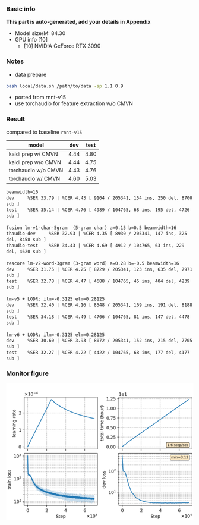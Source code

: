 ### Basic info

**This part is auto-generated, add your details in Appendix**

* Model size/M: 84.30
* GPU info \[10\]
  * \[10\] NVIDIA GeForce RTX 3090

### Notes

* data prepare

```bash
bash local/data.sh /path/to/data -sp 1.1 0.9
```

* ported from rnnt-v15
* use torchaudio for feature extraction w/o CMVN

### Result

compared to baseline `rnnt-v15`

| model               | dev  | test |
| ------------------- | ---- | ---- |
| kaldi prep w/ CMVN  | 4.44 | 4.80 |
| kaldi prep w/o CMVN | 4.44 | 4.75 |
| torchaudio w/o CMVN | 4.43 | 4.76 |
| torchaudio w/ CMVN  | 4.60 | 5.03 |

```
beamwidth=16
dev     %SER 33.79 | %CER 4.43 [ 9104 / 205341, 154 ins, 250 del, 8700 sub ]
test    %SER 35.14 | %CER 4.76 [ 4989 / 104765, 68 ins, 195 del, 4726 sub ]

fusion lm-v1-char-5gram  (5-gram char) a=0.15 b=0.5 beamwidth=16
thaudio-dev     %SER 32.93 | %CER 4.35 [ 8930 / 205341, 147 ins, 325 del, 8458 sub ]
thaudio-test    %SER 34.43 | %CER 4.69 [ 4912 / 104765, 63 ins, 229 del, 4620 sub ]

rescore lm-v2-word-3gram (3-gram word) a=0.28 b=-0.5 beamwidth=16
dev     %SER 31.75 | %CER 4.25 [ 8729 / 205341, 123 ins, 635 del, 7971 sub ]
test    %SER 32.78 | %CER 4.47 [ 4688 / 104765, 45 ins, 404 del, 4239 sub ]

lm-v5 + LODR: ilm=-0.3125 elm=0.28125
dev     %SER 32.40 | %CER 4.16 [ 8548 / 205341, 169 ins, 191 del, 8188 sub ]
test    %SER 34.18 | %CER 4.49 [ 4706 / 104765, 81 ins, 147 del, 4478 sub ]

lm-v6 + LODR: ilm=-0.3125 elm=0.28125
dev     %SER 30.60 | %CER 3.93 [ 8072 / 205341, 152 ins, 215 del, 7705 sub ]
test    %SER 32.27 | %CER 4.22 [ 4422 / 104765, 68 ins, 177 del, 4177 sub ]
```

### Monitor figure
![monitor](./monitor.png)
